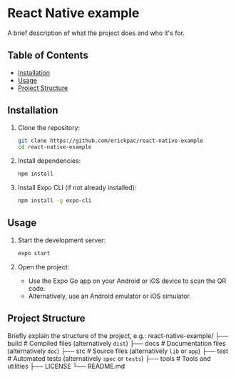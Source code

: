 
# React Native example

A brief description of what the project does and who it's for.

## Table of Contents

- [Installation](#installation)
- [Usage](#usage)
- [Project Structure](#project-structure)

## Installation

1. Clone the repository:
    ```sh
    git clone https://github.com/erickpac/react-native-example
    cd react-native-example
    ```

2. Install dependencies:
    ```sh
    npm install
    ```

3. Install Expo CLI (if not already installed):
    ```sh
    npm install -g expo-cli
    ```

## Usage

1. Start the development server:
    ```sh
    expo start
    ```

2. Open the project:
   - Use the Expo Go app on your Android or iOS device to scan the QR code.
   - Alternatively, use an Android emulator or iOS simulator.

## Project Structure

Briefly explain the structure of the project, e.g.:
    react-native-example/
        ├── build                   # Compiled files (alternatively `dist`)
        ├── docs                    # Documentation files (alternatively `doc`)
        ├── src                     # Source files (alternatively `lib` or `app`)
        ├── test                    # Automated tests (alternatively `spec` or `tests`)
        ├── tools                   # Tools and utilities
        ├── LICENSE
        └── README.md